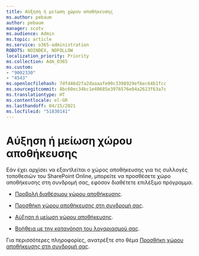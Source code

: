 ```yaml
---
title: Αύξηση ή μείωση χώρου αποθήκευσης
ms.author: pebaum
author: pebaum
manager: scotv
ms.audience: Admin
ms.topic: article
ms.service: o365-administration
ROBOTS: NOINDEX, NOFOLLOW
localization_priority: Priority
ms.collection: Adm_O365
ms.custom:
- "9002330"
- "4543"
ms.openlocfilehash: 7dfd46d2fa2daaaafe90c3398929ef6ec64b1fcc
ms.sourcegitcommit: 8bc60ec34bc1e40685e3976576e04a2623f63a7c
ms.translationtype: HT
ms.contentlocale: el-GR
ms.lasthandoff: 04/15/2021
ms.locfileid: "51830141"
---
```

# <a name="increase-or-decrease-storage"></a>Αύξηση ή μείωση χώρου αποθήκευσης

Εάν έχει αρχίσει να εξαντλείται ο χώρος αποθήκευσης για τις συλλογές τοποθεσιών του SharePoint Online, μπορείτε να προσθέσετε χώρο αποθήκευσης στη συνδρομή σας, εφόσον διαθέτετε επιλέξιμο πρόγραμμα. 

- [Προβολή διαθέσιμου χώρου αποθήκευσης](https://docs.microsoft.com/microsoft-365/commerce/add-storage-space?view=o365-worldwide#view-available-storage). 

- [Προσθήκη χώρου αποθήκευσης στη συνδρομή σας](https://docs.microsoft.com/microsoft-365/commerce/add-storage-space?view=o365-worldwide#add-storage-to-your-subscription). 

- [Αύξηση ή μείωση χώρου αποθήκευσης](https://docs.microsoft.com/microsoft-365/commerce/add-storage-space?view=o365-worldwide#increase-or-decrease-storage). 

- [Βοήθεια με την κατανόηση του λογαριασμού σας](https://docs.microsoft.com/microsoft-365/commerce/billing-and-payments/understand-your-invoice?view=o365-worldwide).

Για περισσότερες πληροφορίες, ανατρέξτε στο θέμα [Προσθήκη χώρου αποθήκευσης στη συνδρομή σας](https://docs.microsoft.com/microsoft-365/commerce/add-storage-space?view=o365-worldwide). 
